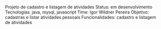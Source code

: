 Projeto de cadastro e listagem de atividades
Status: em desenvolvimento
Tecnologias: java, mysql, javascript
Time: Igor Wildner Pereira
Objetivo: cadastras e listar atividades pessoais
Funcionalidades: cadastro e listagem de atividades
